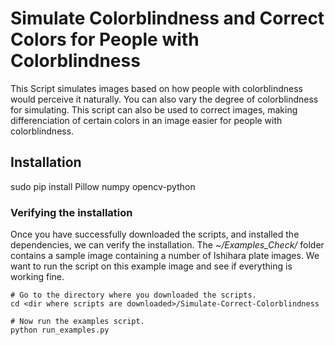 # Simulate Colorblindness and Correct Colors for People with Colorblindness


This Script simulates images based on how people with colorblindness would perceive it naturally. You can also vary the degree of colorblindness for simulating. This script can also be used to correct images, making differenciation of certain colors in an image easier for people with colorblindness.



## Installation

sudo pip install Pillow numpy opencv-python

### Verifying the installation

Once you have successfully downloaded the scripts, and installed the dependencies, we can verify the installation.
The *~/Examples_Check/* folder contains a sample image containing a number of Ishihara plate images. 
We want to run the script on this example image and see if everything is working fine.

```shell
# Go to the directory where you downloaded the scripts.
cd <dir where scripts are downloaded>/Simulate-Correct-Colorblindness

# Now run the examples script.
python run_examples.py
```

